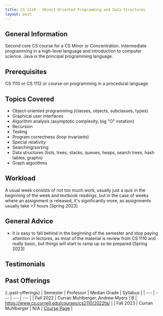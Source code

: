 ```yaml
---
title: CS 2110 - Object-Oriented Programming and Data Structures
layout: post
---
```


<link rel="stylesheet" href="/main.css">

## General Information

Second core CS course for a CS Minor or Concentration. Intermediate programming in a high-level language and introduction to computer science. 
Java is the principal programming language.


## Prerequisites

CS 1110 or CS 1112 or course on programming in a procedural language

## Topics Covered

  - Object-oriented programming (classes, objects, subclasses, types)
  - Graphical user interfaces
  - Algorithm analysis (asymptotic complexity, big "O" notation)
  - Recursion
  - Testing
  - Program correctness (loop invariants)
  - Special relativity
  - Searching/sorting
  - Data structures (lists, trees, stacks, queues, heaps, search trees, hash tables, graphs)
  - Graph algorithms

## Workload

A usual week consists of not too much work, usually just a quiz in the beginning of the week and textbook readings, but in the case of weeks 
where an assignment is released, it's significantly more, as assignments usually take >7 hours [Spring 2023]

## General Advice

  - It is easy to fall behind in the beginning of the semester and stop paying attention in lectures, as most of the material is review from CS 1110 and really basic, but things will start to ramp up so be prepared [Spring 2023]

  
## Testimonials


## Past Offerings

{:.past-offerings}
| Semester | Professor | Median Grade | Syllabus |
| --- | --- | --- | --- |
| Fall 2022 | Curran Muhlberger, Andrew Myers | B | https://www.cs.cornell.edu/courses/cs2110/2022fa/ |
| Fall 2023 | Curran Muhlberger | N/A | [Course Page](https://www.cs.cornell.edu/courses/cs3110/2024sp/) |

